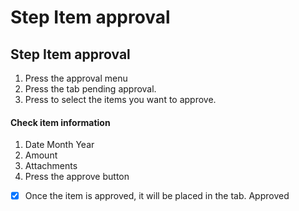 # Step Item approval

## Step Item approval





1. Press the approval menu
2. Press the tab pending approval.
3. Press to select the items you want to approve.



#### Check item information



1. Date Month Year
2. ﻿﻿﻿Amount
3. ﻿﻿﻿Attachments
4. ﻿﻿﻿Press the approve button



* [x] Once the item is approved, it will be placed in the tab. Approved
